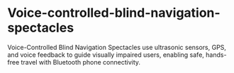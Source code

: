 # Voice-controlled-blind-navigation-spectacles
Voice-Controlled Blind Navigation Spectacles use ultrasonic sensors, GPS, and voice feedback to guide visually impaired users, enabling safe, hands-free travel with Bluetooth phone connectivity.
